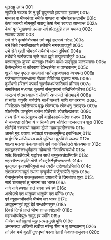 धृतराष्ट्र उवाच	001  
सूर्योदये सञ्जय के नु पूर्वं युयुत्सवो हृष्यमाणा इवासन्	001a  
मामका वा भीष्मनेत्राः समीके पाण्डवा वा भीमनेत्रास्तदानीम्	001c  
केषां जघन्यौ सोमसूर्यौ सवायू केषां सेनां श्वापदा व्याभषन्त	002a  
केषां यूनां मुखवर्णाः प्रसन्नाः सर्वं ह्येतद्ब्रूहि तत्त्वं यथावत्	002c  
सञ्जय उवाच	003  
उभे सेने तुल्यमिवोपयाते उभे व्यूहे हृष्टरूपे नरेन्द्र	003a  
उभे चित्रे वनराजिप्रकाशे तथैवोभे नागरथाश्वपूर्णे	003c  
उभे सेने बृहती भीमरूपे तथैवोभे भारत दुर्विषह्ये	004a  
तथैवोभे स्वर्गजयाय सृष्टे तथा ह्युभे सत्पुरुषार्यगुप्ते	004c  
पश्चान्मुखाः कुरवो धार्तराष्ट्राः स्थिताः पार्थाः प्राङ्मुखा योत्स्यमानाः	005a  
दैत्येन्द्रसेनेव च कौरवाणां देवेन्द्रसेनेव च पाण्डवानाम्	005c  
शुक्रो वायुः पृष्ठतः पाण्डवानां धार्तराष्ट्राञ्श्वापदा व्याभषन्त	006a  
गजेन्द्राणां मदगन्धांश्च तीव्रान्न सेहिरे तव पुत्रस्य नागाः	006c  
दुर्योधनो हस्तिनं पद्मवर्णं सुवर्णकक्ष्यं जातिबलं प्रभिन्नम्	007a  
समास्थितो मध्यगतः कुरूणां संस्तूयमानो बन्दिभिर्मागधैश्च	007c  
चन्द्रप्रभं श्वेतमस्यातपत्रं सौवर्णी स्रग्भ्राजते चोत्तमाङ्गे	008a  
तं सर्वतः शकुनिः पार्वतीयैः सार्धं गान्धारैः पाति गान्धारराजः	008c  
भीष्मोऽग्रतः सर्वसैन्यस्य वृद्धः श्वेतच्छत्रः श्वेतधनुः सशङ्खः	009a  
श्वेतोष्णीषः पाण्डुरेण ध्वजेन श्वेतैरश्वैः श्वेतशैलप्रकाशः	009c  
तस्य सैन्यं धार्तराष्ट्राश्च सर्वे बाह्लीकानामेकदेशः शलश्च	010a  
ये चाम्बष्ठाः क्षत्रिया ये च सिन्धौ तथा सौवीराः पञ्चनदाश्च शूराः	010c  
शोणैर्हयै रुक्मरथो महात्मा द्रोणो महाबाहुरदीनसत्त्वः	011a  
आस्ते गुरुः प्रयशाः सर्वराज्ञां पश्चाच्चमूमिन्द्र इवाभिरक्षन्	011c  
वार्द्धक्षत्रिः सर्वसैन्यस्य मध्ये भूरिश्रवाः पुरुमित्रो जयश्च	012a  
शाल्वा मत्स्याः केकयाश्चापि सर्वे गजानीकैर्भ्रातरो योत्स्यमानाः	012c  
शारद्वतश्चोत्तरधूर्महात्मा महेष्वासो गौतमश्चित्रयोधी	013a  
शकैः किरातैर्यवनैः पह्लवैश्च सार्धं चमूमुत्तरतोऽभिपाति	013c  
महारथैरन्धकवृष्णिभोजैः सौराष्ट्रकैर्नैरृतैरात्तशस्त्रैः	014a  
बृहद्बलः कृतवर्माभिगुप्तो बलं त्वदीयं दक्षिणतोऽभिपाति	014c  
संशप्तकानामयुतं रथानां मृत्युर्जयो वार्जुनस्येति सृष्टाः	015a  
येनार्जुनस्तेन राजन्कृतास्त्राः प्रयाता वै ते त्रिगर्ताश्च शूराः	015c  
साग्रं शतसहस्रं तु नागानां तव भारत	016a  
नागे नागे रथशतं शतं चाश्वा रथे रथे	016c  
अश्वेऽश्वे दश धानुष्का धानुष्के दश चर्मिणः	017a  
एवं व्यूढान्यनीकानि भीष्मेण तव भारत	017c  
अव्यूहन्मानुषं व्यूहं दैवं गान्धर्वमासुरम्	018a  
दिवसे दिवसे प्राप्ते भीष्मः शान्तनवोऽग्रणीः	018c  
महारथौघविपुलः समुद्र इव पर्वणि	019a  
भीष्मेण धार्तराष्ट्राणां व्यूहः प्रत्यङ्मुखो युधि	019c  
अनन्तरूपा ध्वजिनी त्वदीया नरेन्द्र भीमा न तु पाण्डवानाम्	020a  
तां त्वेव मन्ये बृहतीं दुष्प्रधृष्यां यस्या नेतारौ केशवश्चार्जुनश्च	020c  
